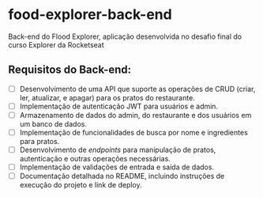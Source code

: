 # food-explorer-back-end
Back-end do Flood Explorer, aplicação desenvolvida no desafio final do curso Explorer da Rocketseat

## Requisitos do Back-end:
  - [ ] Desenvolvimento de uma API que suporte as operações de CRUD (criar, ler, atualizar, e apagar) para os pratos do restaurante.
  - [ ] Implementação de autenticação JWT para usuários e admin.
  - [ ] Armazenamento de dados do admin, do restaurante e dos usuários em um banco de dados.
  - [ ] Implementação de funcionalidades de busca por nome e ingredientes para pratos.
  - [ ] Desenvolvimento de *endpoints* para manipulação de pratos, autenticação e outras operações necessárias.
  - [ ] Implementação de validações de entrada e saída de dados.
  - [ ] Documentação detalhada no README, incluindo instruções de execução do projeto e link de deploy.
